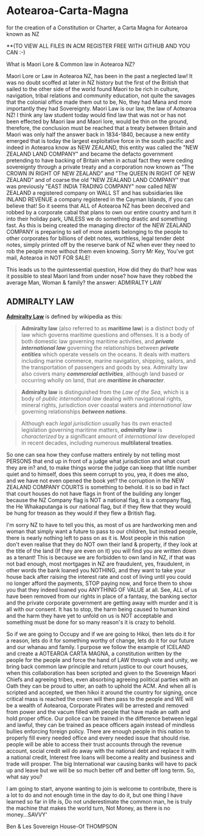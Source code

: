 Aotearoa-Carta-Magna
====================

for the creation of a Constitution or Charter, a Carta Magna for Aotearoa known as NZ

**(TO VIEW ALL FILES IN ACM REGISTER FREE WITH GITHUB AND YOU CAN :-)

What is Maori Lore & Common law in Aotearoa NZ?

Maori Lore or Law in Aotearoa NZ, has been in the past a neglected law! It was no doubt scoffed at later in NZ history but the first of the British that sailed to the other side of the world found Maori to be rich in culture, navigation, tribal relations and community education, not quite the savages that the colonial office made them out to be, No, they had Mana and more importantly they had Sovereignty.
Maori Law is our law, the law of Aotearoa NZ! I think any law student today would find law that was not or has not been effected by Maori law and Maori lore, would be thin on the ground, therefore, the conclusion must be reached that a treaty between Britain and Maori was only half the answer back in 1834-1840, because a new entity emerged that is today the largest exploitative force in the south pacific and indeed in Aotearoa know as NEW ZEALAND, this entity was called the "NEW ZEALAND LAND COMPANY" and became the defacto government pretending to have backing of Britain when in actual fact they were ceding sovereignty through a private treaty and a corporation now known as "The CROWN IN RIGHT OF NEW ZEALAND" and "The QUEEN IN RIGHT OF NEW ZEALAND" and of coarse the old "NEW ZEALAND LAND COMPANY" that was previously "EAST INDIA TRADING COMPANY" now called NEW ZEALAND a registered company on WALL ST and has subsidiaries like INLAND REVENUE a company registered in the Cayman Islands, if you can believe that!
So it seems that ALL of Aotearoa NZ has been deceived and robbed by a corporate cabal that plans to own our entire country and turn it into their holiday park, UNLESS we do something drastic and something fast.
As this is being created the managing director of the NEW ZEALAND COMPANY is preparing to sell of more assets belonging to the people to other corporates for billions of debt notes, worthless, legal tender debt notes, simply printed off by the reserve bank of NZ when ever they need to rob the people more without them even knowing. Sorry Mr Key, You've got mail, Aotearoa in NOT FOR SALE!

This leads us to the quintessential question, How did they do that? how was it possible to steal Maori land from under nose? how have they robbed the average Man, Woman & family? the answer: ADMIRALTY LAW

## ADMIRALTY LAW

**[Admiralty Law](http://en.wikipedia.org/wiki/Admiralty_law)** is defined by wikipedia as this:
> **Admiralty law** (also referred to as **maritime law**) is a distinct body of law which governs maritime questions and offenses. It is a body of both domestic law governing maritime activities, and _**private international law**_ governing the relationships between _**private entities**_ which operate vessels on the oceans. It deals with matters including marine commerce, marine navigation, shipping, sailors, and the transportation of passengers and goods by sea. Admiralty law also covers many _**commercial activities**_, although land based or occurring wholly on land, that are **_maritime in character_**.

> **Admiralty law** is distinguished from the _Law of the Sea_, which is a body of _public international law_ dealing with navigational rights, mineral rights, jurisdiction over coastal waters and _international law_ governing relationships _**between nations**_.

> Although each _legal jurisdiction_ usually has its own enacted legislation governing maritime matters, **_admiralty law_** is _characterized_ by a significant amount of _international law_ developed in recent decades, including numerous **multilateral treaties**.

So one can sea how they confuse matters entirely by not telling most PERSONS that end up in front of a judge what jurisdiction and what court they are in? and, to make things worse the judge can keep that little number quiet and to himself, does this seem corrupt to you, yea, it does me also, and we have not even opened the book yet? the corruption in the NEW ZEALAND COMPANY COURTS is something to behold. it is so bad in fact that court houses do not have flags in front of the building any longer because the NZ Company flag is NOT a national flag, it is a company flag, the He Whakaputanga is our national flag, but if they flew that they would be hung for treason as they would if they flew a British flag. 

I'm sorry NZ to have to tell you this, as most of us are hardworking men and woman that simply want a future to pass to our children, but instead people, there is nearly nothing left to pass on as it is. Most people in this nation don't even realise that they do NOT own their land & property, if they look at the title of the land (If they are even on it) you will find you are written down as a tenant! This is because we are forbidden to own land in NZ, if that was not bad enough, most mortgages in NZ are fraudulent, yes, fraudulent, in other words the bank loaned you NOTHING, and they want to take your house back after raising the interest rate and cost of living until you could no longer afford the payments, STOP paying now, and force them to show you that they indeed loaned you ANYTHING OF VALUE at all. See, ALL of us have been removed from our rights in place of a fantasy, the banking sector and the private corporate government are getting away with murder and it is all with our consent. It has to stop, the harm being caused to human kind and the harm they have yet to unfold on us is NOT acceptable and something must be done for so many reason's it is crazy to behold.

So if we are going to Occupy and if we are going to Hikoi, then lets do it for a reason, lets do it for something worthy of change, lets do it for our future and our whanau and family.
I purpose we follow the example of ICELAND and create a AOTEAROA CARTA MAGNA, a constitution written by the people for the people and force the hand of LAW through vote and unity, we bring back common law principle and return justice to our court houses, when this collaboration has been scripted and given to the Sovereign Maori Chiefs and agreeing tribes, even absorbing agreeing political parties with an Oath they can be proud to utter, an oath to uphold the ACM. And when all is scripted and accepted, we then hikoi it around the country for signing, once critical mass is reached the crown will then pass to the people and WE will be a wealth of Aotearoa, Corporate Pirates will be arrested and removed from power and the vacum filled with people that have made an oath and hold proper office.
Our police can be trained in the difference between legal and lawful, they can be trained as peace officers again instead of mindless bullies enforcing foreign policy. There are enough people in this nation to properly fill every needed office and every needed issue that should rise. people will be able to access their trust accounts through the revenue account, social credit will do away with the national debt and replace it with a national credit, Interest free loans will become a reality and business and trade will prosper. The big International war causing banks will have to pack up and leave but we will be so much better off and better off long term.
So, what say you?

I am going to start, anyone wanting to join is welcome to contribute, there is a lot to do and not enough time in the day to do it, but one thing I have learned so far in life is, Do not underestimate the common man, he is truly the machine that makes the world turn, Not Money, as there is no money...SAVVY'

Ben & Les Sovereign House-Of THOMPSON
